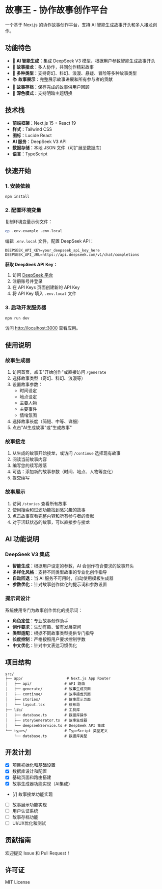 # 故事王 - 协作故事创作平台

一个基于 Next.js 的协作故事创作平台，支持 AI 智能生成故事开头和多人接龙创作。

## 功能特色

- 🤖 **AI 智能生成**：集成 DeepSeek V3 模型，根据用户参数智能生成故事开头
- 📝 **故事接龙**：多人协作，共同创作精彩故事
- 🎨 **多种类型**：支持奇幻、科幻、浪漫、悬疑、冒险等多种故事类型
- 📚 **故事展示**：完整展示故事进展和所有参与者的贡献
- 💾 **故事存档**：保存完成的故事供用户回顾
- 🌙 **深色模式**：支持明暗主题切换

## 技术栈

- **前端框架**：Next.js 15 + React 19
- **样式**：Tailwind CSS
- **图标**：Lucide React
- **AI 服务**：DeepSeek V3 API
- **数据存储**：本地 JSON 文件（可扩展至数据库）
- **语言**：TypeScript

## 快速开始

### 1. 安装依赖

```bash
npm install
```

### 2. 配置环境变量

复制环境变量示例文件：

```bash
cp .env.example .env.local
```

编辑 `.env.local` 文件，配置 DeepSeek API：

```env
DEEPSEEK_API_KEY=your_deepseek_api_key_here
DEEPSEEK_API_URL=https://api.deepseek.com/v1/chat/completions
```

**获取 DeepSeek API Key：**
1. 访问 [DeepSeek 平台](https://platform.deepseek.com/)
2. 注册账号并登录
3. 在 API Keys 页面创建新的 API Key
4. 将 API Key 填入 `.env.local` 文件

### 3. 启动开发服务器

```bash
npm run dev
```

访问 [http://localhost:3000](http://localhost:3000) 查看应用。

## 使用说明

### 故事生成器

1. 访问首页，点击"开始创作"或直接访问 `/generate`
2. 选择故事类型（奇幻、科幻、浪漫等）
3. 设置故事参数：
   - 时间设定
   - 地点设定
   - 主要人物
   - 主要事件
   - 情绪氛围
4. 选择故事长度（简短、中等、详细）
5. 点击"AI生成故事"或"生成故事"

### 故事接龙

1. 从生成的故事开始接龙，或访问 `/continue` 选择现有故事
2. 阅读当前故事内容
3. 编写您的续写段落
4. 可选：添加新的故事参数（时间、地点、人物等变化）
5. 提交续写

### 故事展示

1. 访问 `/stories` 查看所有故事
2. 使用搜索和过滤功能找到感兴趣的故事
3. 点击故事查看完整内容和所有参与者的贡献
4. 对于活跃状态的故事，可以直接参与接龙

## AI 功能说明

### DeepSeek V3 集成

- **智能生成**：根据用户设定的参数，AI 会创作符合要求的故事开头
- **多样化风格**：支持不同类型故事的专业化创作指导
- **自动回退**：当 AI 服务不可用时，自动使用模板生成器
- **参数优化**：针对故事创作优化的提示词和参数设置

### 提示词设计

系统使用专门为故事创作优化的提示词：

- **角色定位**：专业故事创作助手
- **创作要求**：生动有趣、留有发展空间
- **类型适配**：根据不同故事类型提供专门指导
- **长度控制**：严格按照用户要求控制字数
- **中文优化**：针对中文表达习惯优化

## 项目结构

```
src/
├── app/                    # Next.js App Router
│   ├── api/               # API 路由
│   ├── generate/          # 故事生成页面
│   ├── continue/          # 故事接龙页面
│   ├── stories/           # 故事展示页面
│   └── layout.tsx         # 根布局
├── lib/                   # 工具库
│   ├── database.ts        # 数据库操作
│   ├── storyGenerator.ts  # 故事生成器
│   └── deepseekService.ts # DeepSeek API 集成
└── types/                 # TypeScript 类型定义
    └── database.ts        # 数据库类型
```

## 开发计划

- [x] 项目初始化和基础设置
- [x] 数据库设计和配置
- [x] 基础页面和路由搭建
- [x] 故事生成器功能实现（AI集成）
- [/] 故事接龙功能实现
- [ ] 故事展示功能实现
- [ ] 用户认证系统
- [ ] 故事存档功能
- [ ] UI/UX优化和测试

## 贡献指南

欢迎提交 Issue 和 Pull Request！

## 许可证

MIT License

